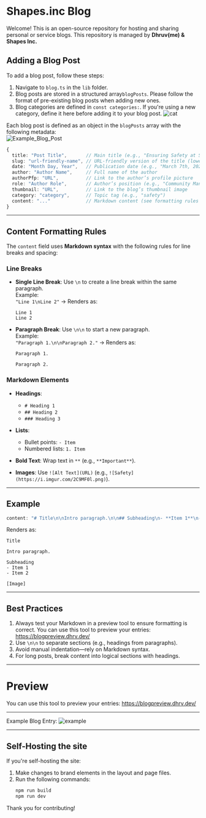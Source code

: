 # Shapes.inc Blog

Welcome!
This is an open-source repository for hosting and sharing personal or service blogs. This repository is managed by **Dhruv(me) & Shapes Inc.**

## Adding a Blog Post
To add a blog post, follow these steps:

1. Navigate to `blog.ts` in the `lib` folder.
2. Blog posts are stored in a structured array`blogPosts`. Please follow the format of pre-existing blog posts when adding new ones.
3. Blog categories are defined in `const categories:`. If you're using a new category, define it here before adding it to your blog post.
![cat](https://i.imgur.com/utX98xD.png)

Each blog post is defined as an object in the `blogPosts` array with the following metadata:  
![Example_Blog_Post](https://i.imgur.com/yinVG9C.png)

```typescript
{
  title: "Post Title",       // Main title (e.g., "Ensuring Safety at Shapes.inc")
  slug: "url-friendly-name", // URL-friendly version of the title (lowercase, hyphens)
  date: "Month Day, Year",   // Publication date (e.g., "March 7th, 2025")
  author: "Author Name",     // Full name of the author
  authorPfp: "URL",          // Link to the author’s profile picture
  role: "Author Role",       // Author’s position (e.g., "Community Manager")
  thumbnail: "URL",          // Link to the blog’s thumbnail image
  category: "category",      // Topic tag (e.g., "safety")
  content: "..."             // Markdown content (see formatting rules below)
}
```

---
## **Content Formatting Rules**  
The `content` field uses **Markdown syntax** with the following rules for line breaks and spacing:  

### **Line Breaks**  
- **Single Line Break**: Use `\n` to create a line break within the same paragraph.  
  Example:  
  `"Line 1\nLine 2"` → Renders as:  
  ```
  Line 1
  Line 2
  ```

- **Paragraph Break**: Use `\n\n` to start a new paragraph.  
  Example:  
  `"Paragraph 1.\n\nParagraph 2."` → Renders as:  
  ```
  Paragraph 1.

  Paragraph 2.
  ```

### **Markdown Elements**  
- **Headings**:  
  - `# Heading 1`  
  - `## Heading 2`  
  - `### Heading 3`  

- **Lists**:  
  - Bullet points: `- Item`  
  - Numbered lists: `1. Item`  

- **Bold Text**: Wrap text in `**` (e.g., `**Important**`).  

- **Images**: Use `![Alt Text](URL)` (e.g., `![Safety](https://i.imgur.com/2C9MF0l.png)`).  

---

## **Example**  
```typescript
content: "# Title\n\nIntro paragraph.\n\n## Subheading\n- **Item 1**\n- Item 2\n\n![Image](URL)"
```  
Renders as:  
```
Title

Intro paragraph.

Subheading
- Item 1
- Item 2

[Image]
```

---

## **Best Practices**  
1. Always test your Markdown in a preview tool to ensure formatting is correct. You can use this tool to preview your entries: https://blogpreview.dhrv.dev/
2. Use `\n\n` to separate sections (e.g., headings from paragraphs).  
3. Avoid manual indentation—rely on Markdown syntax.  
4. For long posts, break content into logical sections with headings.  

---
# Preview
 You can use this tool to preview your entries: https://blogpreview.dhrv.dev/
 
--- 

Example Blog Entry:
![example](https://i.imgur.com/zjMpLJT.png)

--- 

## Self-Hosting the site
If you're self-hosting the site:

1. Make changes to brand elements in the layout and page files.
2. Run the following commands:
   ```sh
   npm run build
   npm run dev
   ```
   
Thank you for contributing!
